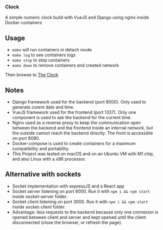 ### Clock

A simple numeric clock build with VueJS and Django using nginx inside Docker containers

## Usage

- `make` will run containers in detach mode
- `make log` to see containers logs
- `make stop` to stop containers
- `make down` to remove containers and created network

Then browse to [The Clock](http://localhost:8080)

## Notes

- Django framework used for the backend (port 8000). Only used to generate curent date and time.
- VueJS framework used for the frontend (port 1337). Only one component is used to ask the backend for the current time.
- Nginx used as a reverse proxy to keep the communication open between the backend and the frontend inside an internal network, but the outside cannot reach the backend directly. The front is accessible on port 8080.
- Docker-compose is used to create containers for a maximum compatibility and portability.
- This Project was tested on macOS and on an Ubuntu VM with M1 chip, and also Linux with a x86 processor.

## Alternative with sockets

- Socket implementation with expressJS and a React app
- Socket server listening on port 8000. Run it with `npm i && npm start` inside socket-server folder.
- Socket client listening on port 3000. Run it with `npm i && npm start` inside socket-client folder.
- Advantage: less requests to the backend because only one connexion is opened between client and server and kept opened until the client disconnected (close the browser, or refresh the page).
